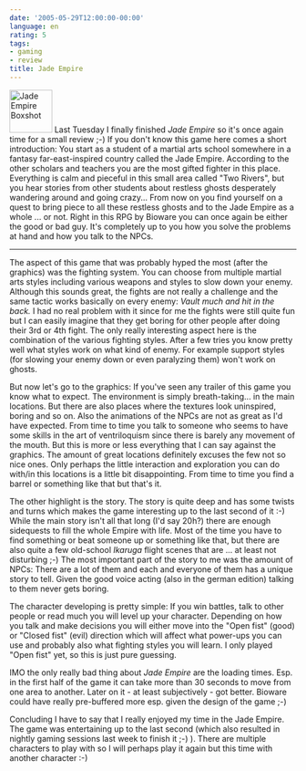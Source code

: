 ```yaml
---
date: '2005-05-29T12:00:00-00:00'
language: en
rating: 5
tags:
- gaming
- review
title: Jade Empire
---
```



<a class="left" href="http://www.flickr.com/photos/zerok/11362768/" title="Photo Sharing"><img src="http://photos6.flickr.com/11362768_cd702c7e01_s.jpg" width="75" height="75" alt="Jade Empire Boxshot" /></a> Last Tuesday I finally finished <cite>Jade Empire</cite> so it's once again time for a small review ;-) If you don't know this game here comes a short introduction: You start as a student of a martial arts school somewhere in a fantasy far-east-inspired country called the Jade Empire. According to the other scholars and teachers you are the most gifted fighter in this place. Everything is calm and pieceful in this small area called "Two Rivers", but you hear stories from other students about restless ghosts desperately wandering around and going crazy... From now on you find yourself on a quest to bring piece to all these restless ghosts and to the Jade Empire as a whole ... or not. Right in this RPG by Bioware you can once again be either the good or bad guy. It's completely up to you how you solve the problems at hand and how you talk to the NPCs.

-------------------------------



The aspect of this game that was probably hyped the most (after the graphics) was the fighting system. You can choose from multiple martial arts styles including various weapons and styles to slow down your enemy. Although this sounds great, the fights are not really a challenge and the same tactic works basically on every enemy: <em>Vault much and hit in the back.</em> I had no real problem with it since for me the fights were still quite fun but I can easily imagine that they get boring for other people after doing their 3rd or 4th fight. The only really interesting aspect here is the combination of the various fighting styles. After a few tries you know pretty well what styles work on what kind of enemy. For example support styles (for slowing your enemy down or even paralyzing them) won't work on ghosts.

But now let's go to the graphics: If you've seen any trailer of this game you know what to expect. The environment is simply breath-taking... in the main locations. But there are also places where the textures look uninspired, boring and so on. Also the animations of the NPCs are not as great as I'd have expected. From time to time you talk to someone who seems to have some skills in the art of ventriloquism since there is barely any movement of the mouth. But this is more or less everything that I can say against the graphics. The amount of great locations definitely excuses the few not so nice ones. Only perhaps the little interaction and exploration you can do with/in this locations is a little bit disappointing. From time to time you find a barrel or something like that but that's it.

The other highlight is the story. The story is quite deep and has some twists and turns which makes the game interesting up to the last second of it :-) While the main story isn't all that long (I'd say 20h?) there are enough sidequests to fill the whole Empire with life. Most of the time you have to find something or beat someone up or something like that, but there are also quite a few old-school <cite>Ikaruga</cite> flight scenes that are ... at least not disturbing ;-) The most important part of the story to me was the amount of NPCs: There are a lot of them and each and everyone of them has a unique story to tell. Given the good voice acting (also in the german edition) talking to them never gets boring.

The character developing is pretty simple: If you win battles, talk to other people or read much you will level up your character. Depending on how you talk and make decisions you will either move into the "Open fist" (good) or "Closed fist" (evil) direction which will affect what power-ups you can use and probably also what fighting styles you will learn. I only played "Open fist" yet, so this is just pure guessing.

IMO the only really bad thing about <cite>Jade Empire</cite> are the loading times. Esp. in the first half of the game it can take more than 30 seconds to move from one area to another. Later on it - at least subjectively - got better. Bioware could have really pre-buffered more esp. given the design of the game ;-)

Concluding I have to say that I really enjoyed my time in the Jade Empire. The game was entertaining up to the last second (which also resulted in nightly gaming sessions last week to finish it ;-) ). There are multiple characters to play with so I will perhaps play it again but this time with another character :-)
